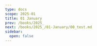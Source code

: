 ```yaml
---
type: docs
scope: 2025-01
title: 01 January
prev: /books/2025_
next: /books/2025_/01-January/00_test.md
sidebar:
  open: false
---
```

